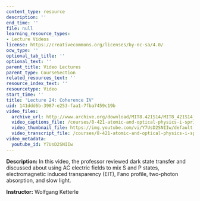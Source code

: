 ```yaml
---
content_type: resource
description: ''
end_time: ''
file: null
learning_resource_types:
- Lecture Videos
license: https://creativecommons.org/licenses/by-nc-sa/4.0/
ocw_type: ''
optional_tab_title: ''
optional_text: ''
parent_title: Video Lectures
parent_type: CourseSection
related_resources_text: ''
resource_index_text: ''
resourcetype: Video
start_time: ''
title: 'Lecture 24: Coherence IV'
uid: 141ddd6b-3987-e253-faa1-7fba7459c19b
video_files:
  archive_url: http://www.archive.org/download/MIT8.421S14/MIT8_421S14_lec24_300k.mp4
  video_captions_file: /courses/8-421-atomic-and-optical-physics-i-spring-2014/eec61e9033095d2d9528b0e8f706ad3f_Y7UsD2SNIIw.vtt
  video_thumbnail_file: https://img.youtube.com/vi/Y7UsD2SNIIw/default.jpg
  video_transcript_file: /courses/8-421-atomic-and-optical-physics-i-spring-2014/ff57797c2f9297a0bc9c34bbc8a69539_Y7UsD2SNIIw.pdf
video_metadata:
  youtube_id: Y7UsD2SNIIw
---
```


**Description:** In this video, the professor reviewed dark state transfer and discussed about using AC electric fields to mix S and P states, electromagnetic induced transparency (EIT), Fano profile, two-photon absorption, and slow light.

**Instructor:** Wolfgang Ketterle

